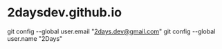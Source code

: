 # 2daysdev.github.io

  git config --global user.email "2days.dev@gmail.com"
  git config --global user.name "2Days"